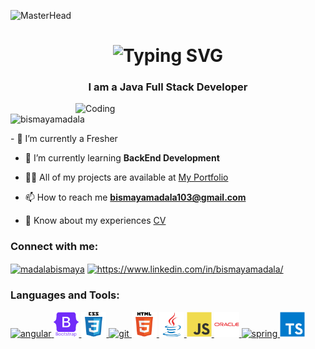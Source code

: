 ![MasterHead](https://www.digitalsolutionservices.com/img/services/website1.gif)
<h1 align='center'>
<img src="https://readme-typing-svg.demolab.com?font=Fira+Code&weight=600&size=22&pause=1000&align=center&color=ffffff&random=false&width=535&lines=%E2%9C%A8+Hey 👋,I'm+Bismaya.You are Welcome!+%F0%9F%8C%9F" alt="Typing SVG" />
</h1> 
<h3 align="center">I am a Java Full Stack Developer</h3>
<img align="right" alt="Coding" width="400" src="https://cdn.dribbble.com/users/1162077/screenshots/3848914/programmer.gif">

<p align="left"> <img src="https://komarev.com/ghpvc/?username=bismayamadala&label=Profile%20views&color=0e75b6&style=flat" alt="bismayamadala" /> </p>
- 🔭 I’m currently a Fresher

- 🌱 I’m currently learning **BackEnd Development**

- 👨‍💻 All of my projects are available at [My Portfolio](https://bismayamadala.github.io/Portfolio/)

- 📫 How to reach me **bismayamadala103@gmail.com**

- 📄 Know about my experiences [CV](https://drive.google.com/file/d/15dth52nGz0Pjj_XZPdsgChlK7vFOiUep/view?usp=sharing)

<h3 align="left">Connect with me:</h3>
<p align="left">
<a href="https://twitter.com/madalabismaya" target="blank"><img align="center" src="https://raw.githubusercontent.com/rahuldkjain/github-profile-readme-generator/master/src/images/icons/Social/twitter.svg" alt="madalabismaya" height="30" width="40" /></a>
<a href="https://linkedin.com/in/https://www.linkedin.com/in/bismayamadala/" target="blank"><img align="center" src="https://raw.githubusercontent.com/rahuldkjain/github-profile-readme-generator/master/src/images/icons/Social/linked-in-alt.svg" alt="https://www.linkedin.com/in/bismayamadala/" height="30" width="40" /></a>
</p>

<h3 align="left">Languages and Tools:</h3>
<p align="left"> <a href="https://angular.io" target="_blank" rel="noreferrer"> <img src="https://angular.io/assets/images/logos/angular/angular.svg" alt="angular" width="40" height="40"/> </a> <a href="https://getbootstrap.com" target="_blank" rel="noreferrer"> <img src="https://raw.githubusercontent.com/devicons/devicon/master/icons/bootstrap/bootstrap-plain-wordmark.svg" alt="bootstrap" width="40" height="40"/> </a> <a href="https://www.w3schools.com/css/" target="_blank" rel="noreferrer"> <img src="https://raw.githubusercontent.com/devicons/devicon/master/icons/css3/css3-original-wordmark.svg" alt="css3" width="40" height="40"/> </a> <a href="https://git-scm.com/" target="_blank" rel="noreferrer"> <img src="https://www.vectorlogo.zone/logos/git-scm/git-scm-icon.svg" alt="git" width="40" height="40"/> </a> <a href="https://www.w3.org/html/" target="_blank" rel="noreferrer"> <img src="https://raw.githubusercontent.com/devicons/devicon/master/icons/html5/html5-original-wordmark.svg" alt="html5" width="40" height="40"/> </a> <a href="https://www.java.com" target="_blank" rel="noreferrer"> <img src="https://raw.githubusercontent.com/devicons/devicon/master/icons/java/java-original.svg" alt="java" width="40" height="40"/> </a> <a href="https://developer.mozilla.org/en-US/docs/Web/JavaScript" target="_blank" rel="noreferrer"> <img src="https://raw.githubusercontent.com/devicons/devicon/master/icons/javascript/javascript-original.svg" alt="javascript" width="40" height="40"/> </a> <a href="https://www.oracle.com/" target="_blank" rel="noreferrer"> <img src="https://raw.githubusercontent.com/devicons/devicon/master/icons/oracle/oracle-original.svg" alt="oracle" width="40" height="40"/> </a> <a href="https://spring.io/" target="_blank" rel="noreferrer"> <img src="https://www.vectorlogo.zone/logos/springio/springio-icon.svg" alt="spring" width="40" height="40"/> </a> <a href="https://www.typescriptlang.org/" target="_blank" rel="noreferrer"> <img src="https://raw.githubusercontent.com/devicons/devicon/master/icons/typescript/typescript-original.svg" alt="typescript" width="40" height="40"/> </a> </p>
